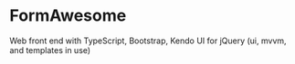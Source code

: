 # FormAwesome
Web front end with TypeScript, Bootstrap, Kendo UI for jQuery (ui, mvvm, and templates in use)
